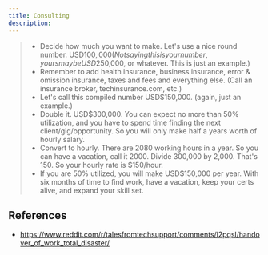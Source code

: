 ```yaml
---
title: Consulting
description:
---
```


> - Decide how much you want to make. Let's use a nice round number. USD$100,000 (Not saying this is your number, yours may be USD$250,000, or whatever. This is just an example.)
> - Remember to add health insurance, business insurance, error & omission insurance, taxes and fees and everything else. (Call an insurance broker, techinsurance.com, etc.)
> - Let's call this compiled number USD$150,000. (again, just an example.)
> - Double it. USD$300,000. You can expect no more than 50% utilization, and you have to spend time finding the next client/gig/opportunity. So you will only make half a years worth of hourly salary.
> - Convert to hourly. There are 2080 working hours in a year. So you can have a vacation, call it 2000. Divide 300,000 by 2,000. That's 150. So your hourly rate is $150/hour.
> - If you are 50% utilized, you will make USD$150,000 per year. With six months of time to find work, have a vacation, keep your certs alive, and expand your skill set.

## References

- https://www.reddit.com/r/talesfromtechsupport/comments/l2pqsl/handover_of_work_total_disaster/